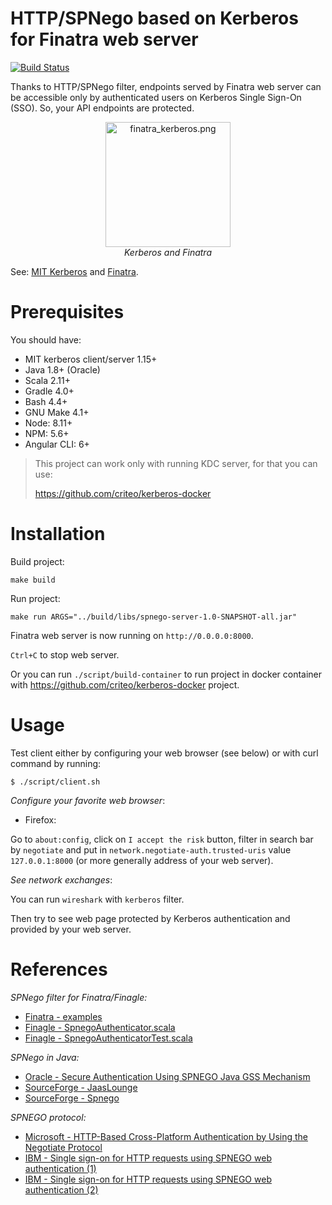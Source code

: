 # HTTP/SPNego based on Kerberos for Finatra web server

[![Build Status](https://travis-ci.org/glegoux/spnego-finatra.svg?branch=master)](https://travis-ci.org/glegoux/spnego-finatra)

Thanks to HTTP/SPNego filter, endpoints served by Finatra web server can be accessible 
only by authenticated users on Kerberos Single Sign-On (SSO). So, your API endpoints are
protected.

<p align="center">
  <img alt="finatra_kerberos.png" src="./finatra_kerberos.png" width=200/><br>
  <i>Kerberos and Finatra</i>
</p>

See: [MIT Kerberos](https://web.mit.edu/kerberos/) and [Finatra](https://twitter.github.io/finatra/). 

# Prerequisites

You should have:

* MIT kerberos client/server 1.15+
* Java 1.8+ (Oracle)
* Scala 2.11+
* Gradle 4.0+
* Bash 4.4+
* GNU Make 4.1+
* Node: 8.11+
* NPM: 5.6+
* Angular CLI: 6+


> This project can work only with running KDC server, for that you can use:
>
> https://github.com/criteo/kerberos-docker

# Installation

Build project:

~~~
make build
~~~

Run project:

~~~
make run ARGS="../build/libs/spnego-server-1.0-SNAPSHOT-all.jar"
~~~

Finatra web server is now running on `http://0.0.0.0:8000`.

`Ctrl+C` to stop web server.

Or you can run `./script/build-container` to run project in docker container with https://github.com/criteo/kerberos-docker
project.

# Usage

Test client either by configuring your web browser (see below) or with curl command by running:

~~~
$ ./script/client.sh
~~~

*Configure your favorite web browser*:

* Firefox:

Go to `about:config`, click on `I accept the risk` button, filter in search bar by `negotiate` and 
put in `network.negotiate-auth.trusted-uris` value `127.0.0.1:8000` (or more generally address of your web server).

*See network exchanges*:

You can run `wireshark` with `kerberos` filter. 

Then try to see web page protected by Kerberos authentication and provided by your web server.

# References

*SPNego filter for Finatra/Finagle:*

* [Finatra - examples](https://github.com/twitter/finatra/tree/develop/examples)
* [Finagle - SpnegoAuthenticator.scala](https://github.com/twitter/finagle/blob/develop/finagle-http/src/main/scala/com/twitter/finagle/http/SpnegoAuthenticator.scala)
* [Finagle - SpnegoAuthenticatorTest.scala](https://github.com/twitter/finagle/blob/develop/finagle-http/src/test/scala/com/twitter/finagle/http/SpnegoAuthenticatorTest.scala)

*SPNego in Java:*

* [Oracle - Secure Authentication Using SPNEGO Java GSS Mechanism](https://docs.oracle.com/javase/10/security/part-v-secure-authentication-using-spnego-java-gss-mechanism.htm#JSSEC-GUID-B51B4169-BD5D-4A19-BC2B-7F6B3ABB9B7A)
* [SourceForge - JaasLounge](http://jaaslounge.sourceforge.net)
* [SourceForge - Spnego](http://spnego.sourceforge.net)

*SPNEGO protocol:*

* [Microsoft - HTTP-Based Cross-Platform Authentication by Using the Negotiate Protocol](https://msdn.microsoft.com/en-us/library/ms995330.aspx)
* [IBM - Single sign-on for HTTP requests using SPNEGO web authentication (1)](https://www.ibm.com/support/knowledgecenter/SSEQTP_liberty/com.ibm.websphere.wlp.doc/ae/cwlp_spnego.html)
* [IBM - Single sign-on for HTTP requests using SPNEGO web authentication (2)](https://www.ibm.com/support/knowledgecenter/en/SSAW57_8.5.5/com.ibm.websphere.nd.multiplatform.doc/ae/csec_SPNEGO_explain.html)
